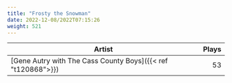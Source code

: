 ```yaml
---
title: "Frosty the Snowman"
date: 2022-12-08/2022T07:15:26
weight: 521
---
```




 Artist | Plays 
----- | -----:
[Gene Autry with The Cass County Boys]({{< ref "t120868">}}) | 53
